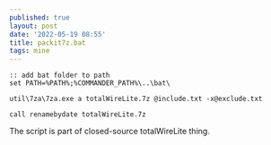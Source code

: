 ```yaml
---
published: true
layout: post
date: '2022-05-19 08:55'
title: packit7z.bat
tags: mine 
---
```

	:: add bat folder to path
	set PATH=%PATH%;%COMMANDER_PATH%\..\bat\
	
	util\7za\7za.exe a totalWireLite.7z @include.txt -x@exclude.txt
	
	call renamebydate totalWireLite.7z

The script is part of closed-source totalWireLite thing.
